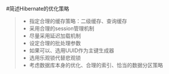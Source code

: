 #简述Hibernate的优化策略

>* 指定合理的缓存策略：二级缓存、查询缓存
>* 采用合理的session管理机制
>* 尽量采用延迟加载机制
>* 设定合理的批处理参数
>* 如果可以、选用UUID作为主键生成器
>* 选用乐观锁代替悲观锁
>* 考虑数据库本身的优化、合理的索引、恰当的数据分区策略
